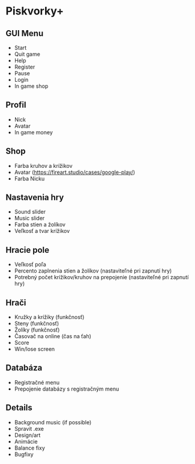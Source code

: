 # Piskvorky+
## GUI Menu
- Start
- Quit game
- Help
- Register
- Pause
- Login
- In game shop
## Profil
- Nick
- Avatar
- In game money
## Shop
- Farba kruhov a krížikov
- Avatar (https://fireart.studio/cases/google-play/)
- Farba Nicku
## Nastavenia hry
- Sound slider
- Music slider
- Farba stien a žolíkov
- Veľkosť a tvar krížikov
## Hracie pole
- Veľkosť poľa
- Percento zaplnenia stien a žolíkov 
 (nastaviteľné pri zapnutí hry)
- Potrebný počet krížikov/kruhov na prepojenie
 (nastaviteľné pri zapnutí hry)
## Hrači
- Kružky a krížiky
 (funkčnosť)
- Steny
 (funkčnosť)
- Žolíky
 (funkčnosť)
- Časovač na online
 (čas na ťah)
- Score
- Win/lose screen
## Databáza
- Registračné menu
- Prepojenie databázy s registračným menu
## Details
- Background music (if possible)
- Spravit .exe
- Design/art
- Animácie
- Balance fixy
- Bugfixy

